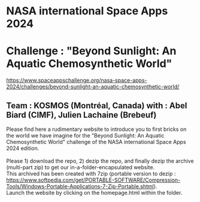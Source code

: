 # NASA international Space Apps 2024
# Challenge : "Beyond Sunlight: An Aquatic Chemosynthetic World"
https://www.spaceappschallenge.org/nasa-space-apps-2024/challenges/beyond-sunlight-an-aquatic-chemosynthetic-world/
## Team : KOSMOS (Montréal, Canada) with : Abel Biard (CIMF), Julien Lachaine (Brebeuf)

Please find here a rudimentary website to introduce you to first bricks on the world we have imagine for the "Beyond Sunlight: An Aquatic Chemosynthetic World" challenge of the NASA international Space Apps 2024 edition.<br><br>
Please 1) download the repo, 2) dezip the repo, and finally dezip the archive (multi-part zip) to get our in-a-folder-encapsulated website.<br> 
This archived has been created with 7zip (portable version to dezip : https://www.softpedia.com/get/PORTABLE-SOFTWARE/Compression-Tools/Windows-Portable-Applications-7-Zip-Portable.shtml).<br>
Launch the website by clicking on the homepage.html within the folder.
